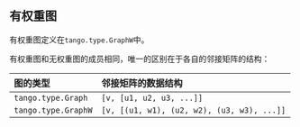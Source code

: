 <a name="t"></a>

<a name="graphw"></a>
## 有权重图
有权重图定义在`tango.type.GraphW`中。

有权重图和无权重图的成员相同，唯一的区别在于各自的邻接矩阵的结构：

图的类型 | 邻接矩阵的数据结构
:----|:-------
`tango.type.Graph` | `[v, [u1, u2, u3, ...]]`
`tango.type.GraphW` | `[v, [(u1, w1), (u2, w2), (u3, w3), ...]]`

<!--[Back to top](#t)-->